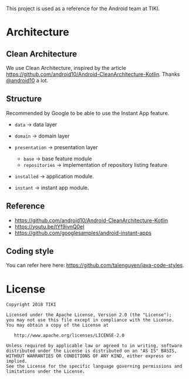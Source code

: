 This project is used as a reference for the Android team at TIKI.

Architecture
============

Clean Architecture
------------------
We use Clean Architecture, inspired by the article https://github.com/android10/Android-CleanArchitecture-Kotlin. Thanks [@android10](https://github.com/android10) a lot.

Structure
---------
Recommended by Google to be able to use the Instant App feature.

 * `data` -> data layer
 * `domain` -> domain layer
 * `presentation` -> presentation layer

   * `base` -> base feature module
   * `repositories` -> implementation of repository listing feature

 * `installed` -> application module.
 * `instant` -> instant app module.

Reference
---------

 * https://github.com/android10/Android-CleanArchitecture-Kotlin
 * https://youtu.be/tYf9ivnQ0eI
 * https://github.com/googlesamples/android-instant-apps

Coding style
------------
You can refer here here: https://github.com/talenguyen/java-code-styles.

License
=======

    Copyright 2018 TIKI
 
    Licensed under the Apache License, Version 2.0 (the "License");
    you may not use this file except in compliance with the License.
    You may obtain a copy of the License at

       http://www.apache.org/licenses/LICENSE-2.0

    Unless required by applicable law or agreed to in writing, software
    distributed under the License is distributed on an "AS IS" BASIS,
    WITHOUT WARRANTIES OR CONDITIONS OF ANY KIND, either express or implied.
    See the License for the specific language governing permissions and
    limitations under the License.


 [1]: https://github.com/android10/Android-CleanArchitecture-Kotlin
 [2]: https://youtu.be/tYf9ivnQ0eI
 [3]: https://github.com/googlesamples/android-instant-apps
 [4]: https://github.com/talenguyen/java-code-styles
